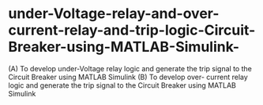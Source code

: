 # under-Voltage-relay-and-over-current-relay-and-trip-logic-Circuit-Breaker-using-MATLAB-Simulink-
(A) To develop under-Voltage relay logic and generate the trip signal to the Circuit Breaker using MATLAB Simulink (B) To develop over- current relay logic and generate the trip signal to the Circuit Breaker using MATLAB Simulink
